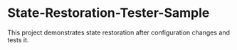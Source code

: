 # State-Restoration-Tester-Sample
This project demonstrates state restoration after configuration changes and tests it.
